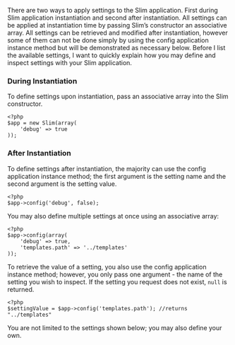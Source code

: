 There are two ways to apply settings to the Slim application. First during Slim application instantiation and second
after instantiation. All settings can be applied at instantiation time by passing Slim’s constructor an associative
array. All settings can be retrieved and modified after instantiation, however some of them can not be done simply by
using the config application instance method but will be demonstrated as necessary below. Before I list the available
settings, I want to quickly explain how you may define and inspect settings with your Slim application.

### During Instantiation

To define settings upon instantiation, pass an associative array into the Slim constructor.

    <?php
    $app = new Slim(array(
        'debug' => true
    ));

### After Instantiation

To define settings after instantiation, the majority can use the config application instance method; the first
argument is the setting name and the second argument is the setting value.

    <?php
    $app->config('debug', false);

You may also define multiple settings at once using an associative array:

    <?php
    $app->config(array(
        'debug' => true,
        'templates.path' => '../templates'
    ));

To retrieve the value of a setting, you also use the config application instance method; however, you only pass one
argument - the name of the setting you wish to inspect. If the setting you request does not exist, `null` is returned.

    <?php
    $settingValue = $app->config('templates.path'); //returns "../templates"

You are not limited to the settings shown below; you may also define your own.
